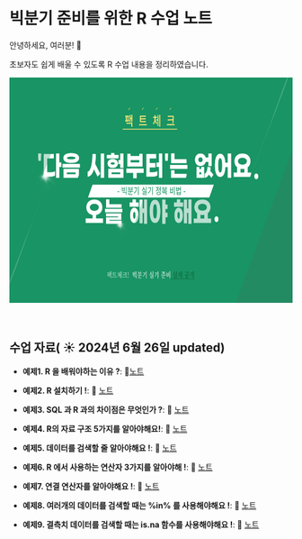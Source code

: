 # 빅분기 준비를 위한 R 수업 노트

안녕하세요, 여러분!  🌟

초보자도 쉽게 배울 수 있도록 R 수업 내용을 정리하였습니다.

<img src="https://github.com/oracleyu01/R_class/blob/main/R%20%EC%88%98%EC%97%852.png" width="600" height="400">

&nbsp;

## 수업 자료( ☀️ 2024년 6월 26일 updated)


- **예제1. R 을 배워야하는 이유 ?**:  📄[노트](https://www.notion.so/164f3dfd7d3e45198ce868bafede3c6c?v=0e23b77813244ef8b44de4d43a3d7fda&p=65b6574c8e3f4415be522f9f3a62b490&pm=s)
  &nbsp;
  
- **예제2. R 설치하기 !**: 📄 [노트](https://www.notion.so/164f3dfd7d3e45198ce868bafede3c6c?v=0e23b77813244ef8b44de4d43a3d7fda&p=0902223d3ce24f4fa69599071eeb0790&pm=s)

- **예제3. SQL 과 R 과의 차이점은 무엇인가 ?**: 📄 [노트](https://www.notion.so/164f3dfd7d3e45198ce868bafede3c6c?v=0e23b77813244ef8b44de4d43a3d7fda&p=2932505546754702b45d9e0758aeb7c0&pm=s)

- **예제4. R의 자료 구조 5가지를 알아야해요!**: 📄 [노트](https://www.notion.so/164f3dfd7d3e45198ce868bafede3c6c?v=0e23b77813244ef8b44de4d43a3d7fda&p=5774f9e8ad8e4ccfa142953ce336cb9f&pm=s)

- **예제5. 데이터를 검색할 줄 알아야해요 !**: 📄 [노트](https://www.notion.so/164f3dfd7d3e45198ce868bafede3c6c?v=0e23b77813244ef8b44de4d43a3d7fda&p=8d4137ebdbb844738a07868c3e0999da&pm=s)

- **예제6. R 에서 사용하는 연산자 3가지를 알아야해 !**: 📄 [노트](https://www.notion.so/164f3dfd7d3e45198ce868bafede3c6c?v=0e23b77813244ef8b44de4d43a3d7fda&p=5a18eef7da4a4184aba15fc1c3bee05c&pm=s)

- **예제7. 연결 연산자를 알아야해요 !**: 📄 [노트](https://www.notion.so/164f3dfd7d3e45198ce868bafede3c6c?v=0e23b77813244ef8b44de4d43a3d7fda&p=89c0cf5ccdc4411d82f28d04d4f9da71&pm=s)

- **예제8. 여러개의 데이터를 검색할 때는 %in% 를 사용해야해요 !**: 📄 [노트](https://www.notion.so/164f3dfd7d3e45198ce868bafede3c6c?v=0e23b77813244ef8b44de4d43a3d7fda&p=39b30da842df4d0da8a304ecd91d08b2&pm=s)

- **예제9. 결측치 데이터를 검색할 때는 is.na 함수를 사용해야해요 !**: 📄 [노트](https://www.notion.so/164f3dfd7d3e45198ce868bafede3c6c?v=0e23b77813244ef8b44de4d43a3d7fda&p=9b135511bb9543e6a088ffbcca42e929&pm=s)
